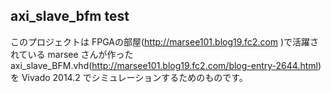 axi_slave_bfm test
------------------

このプロジェクトは FPGAの部屋(http://marsee101.blog19.fc2.com )で活躍されている marsee さんが作った axi_slave_BFM.vhd(http://marsee101.blog19.fc2.com/blog-entry-2644.html) を Vivado 2014.2 でシミュレーションするためのものです。


